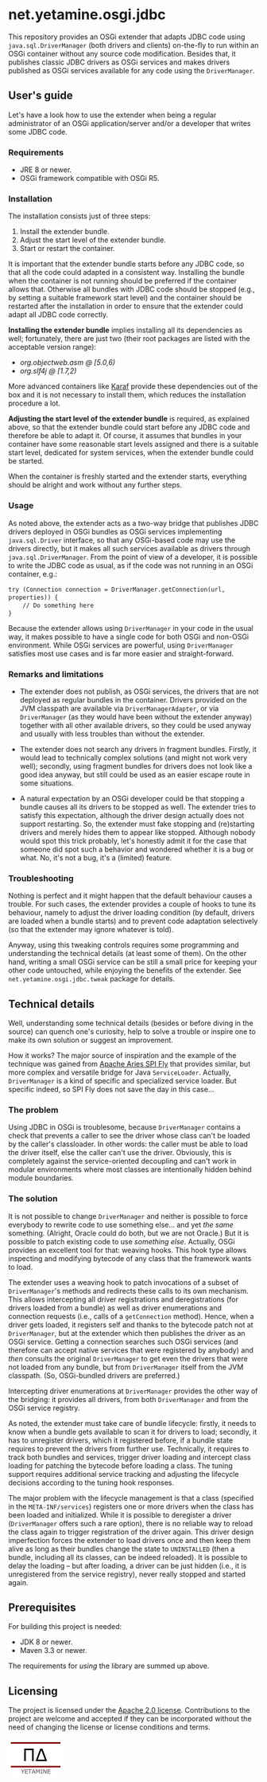 # net.yetamine.osgi.jdbc #

This repository provides an OSGi extender that adapts JDBC code using `java.sql.DriverManager` (both drivers and clients) on-the-fly to run within an OSGi container without any source code modification. Besides that, it publishes classic JDBC drivers as OSGi services and makes drivers published as OSGi services available for any code using the `DriverManager`.


## User's guide ##

Let's have a look how to use the extender when being a regular administrator of an OSGi application/server and/or a developer that writes some JDBC code.


### Requirements ###

* JRE 8 or newer.
* OSGi framework compatible with OSGi R5.


### Installation ###

The installation consists just of three steps:

1. Install the extender bundle.
2. Adjust the start level of the extender bundle.
3. Start or restart the container.

It is important that the extender bundle starts before any JDBC code, so that all the code could adapted in a consistent way. Installing the bundle when the container is not running should be preferred if the container allows that. Otherwise all bundles with JDBC code should be stopped (e.g., by setting a suitable framework start level) and the container should be restarted after the installation in order to ensure that the extender could adapt all JDBC code correctly.

**Installing the extender bundle** implies installing all its dependencies as well; fortunately, there are just two (their root packages are listed with the acceptable version range):

* *org.objectweb.asm @ [5.0,6)*
* *org.slf4j @ [1.7,2)*

More advanced containers like [Karaf](http://karaf.apache.org/) provide these dependencies out of the box and it is not necessary to install them, which reduces the installation procedure a lot.

**Adjusting the start level of the extender bundle** is required, as explained above, so that the extender bundle could start before any JDBC code and therefore be able to adapt it. Of course, it assumes that bundles in your container have some reasonable start levels assigned and there is a suitable start level, dedicated for system services, when the extender bundle could be started.

When the container is freshly started and the extender starts, everything should be alright and work without any further steps.


### Usage ###

As noted above, the extender acts as a two-way bridge that publishes JDBC drivers deployed in OSGi bundles as OSGi services implementing `java.sql.Driver` interface, so that any OSGi-based code may use the drivers directly, but it makes all such services available as drivers through `java.sql.DriverManager`. From the point of view of a developer, it is possible to write the JDBC code as usual, as if the code was not running in an OSGi container, e.g.:

```{java}
try (Connection connection = DriverManager.getConnection(url, properties)) {
    // Do something here
}
```

Because the extender allows using `DriverManager` in your code in the usual way, it makes possible to have a single code for both OSGi and non-OSGi environment. While OSGi services are powerful, using `DriverManager` satisfies most use cases and is far more easier and straight-forward.


### Remarks and limitations ###

* The extender does not publish, as OSGi services, the drivers that are not deployed as regular bundles in the container.  Drivers provided on the JVM classpath are available via `DriverManagerAdapter`, or via `DriverManager` (as they would have been without the extender anyway) together with all other available drivers, so they could be used anyway and usually with less troubles than without the extender.

* The extender does not search any drivers in fragment bundles. Firstly, it would lead to technically complex solutions (and might not work very well); secondly, using fragment bundles for drivers does not look like a good idea anyway, but still could be used as an easier escape route in some situations.

* A natural expectation by an OSGi developer could be that stopping a bundle causes all its drivers to be stopped as well. The extender tries to satisfy this expectation, although the driver design actually does not support restarting. So, the extender must fake stopping and (re)starting drivers and merely hides them to appear like stopped. Although nobody would spot this trick probably, let's honestly admit it for the case that someone did spot such a behavior and wondered whether it is a bug or what. No, it's not a bug, it's a (limited) feature.


### Troubleshooting ###

Nothing is perfect and it might happen that the default behaviour causes a trouble. For such cases, the extender provides a couple of hooks to tune its behaviour, namely to adjust the driver loading condition (by default, drivers are loaded when a bundle starts) and to prevent code adaptation selectively (so that the extender may ignore whatever is told).

Anyway, using this tweaking controls requires some programming and understanding the technical details (at least some of them). On the other hand, writing a small OSGi service can be still a small price for keeping your other code untouched, while enjoying the benefits of the extender. See `net.yetamine.osgi.jdbc.tweak` package for details.


## Technical details ##

Well, understanding some technical details (besides or before diving in the source) can quench one's curiosity, help to solve a trouble or inspire one to make its own solution or suggest an improvement.

How it works? The major source of inspiration and the example of the technique was gained from [Apache Aries SPI Fly](http://aries.apache.org/modules/spi-fly.html) that provides similar, but more complex and versatile bridge for Java `ServiceLoader`. Actually, `DriverManager` is a kind of specific and specialized service loader. But specific indeed, so SPI Fly does not save the day in this case…


### The problem ###

Using JDBC in OSGi is troublesome, because `DriverManager` contains a check that prevents a caller to see the driver whose class can't be loaded by the caller's classloader. In other words: the caller must be able to load the driver itself, else the caller can't use the driver. Obviously, this is completely against the service-oriented decoupling and can't work in modular environments where most classes are intentionally hidden behind module boundaries.


### The solution ###

It is not possible to change `DriverManager` and neither is possible to force everybody to rewrite code to use something else… and yet *the same* something. (Alright, Oracle could do both, but we are not Oracle.) But it is possible to patch existing code to use *something else*. Actually, OSGi provides an excellent tool for that: weaving hooks. This hook type allows inspecting and modifying bytecode of any class that the framework wants to load.

The extender uses a weaving hook to patch invocations of a subset of `DriverManager`'s methods and redirects these calls to its own mechanism. This allows intercepting all driver registrations and deregistrations (for drivers loaded from a bundle) as well as driver enumerations and connection requests (i.e., calls of a `getConnection` method). Hence, when a driver gets loaded, it registers self and thanks to the bytecode patch not at `DriverManager`, but at the extender which then publishes the driver as an OSGi service. Getting a connection searches such OSGi services (and therefore can accept native services that were registered by anybody) and *then* consults the original `DriverManager` to get even the drivers that were not loaded from any bundle, but from `DriverManager` itself from the JVM classpath. (So, OSGi-bundled drivers are preferred.)

Intercepting driver enumerations at `DriverManager` provides the other way of the bridging: it provides all drivers, from both `DriverManager` and from the OSGi service registry.

As noted, the extender must take care of bundle lifecycle: firstly, it needs to know when a bundle gets available to scan it for drivers to load; secondly, it has to unregister drivers, which it registered before, if a bundle state requires to prevent the drivers from further use. Technically, it requires to track both bundles and services, trigger driver loading and intercept class loading for patching the bytecode before loading a class. The tuning support requires additional service tracking and adjusting the lifecycle decisions according to the tuning hook responses.

The major problem with the lifecycle management is that a class (specified in the `META-INF/services`) registers one or more drivers when the class has been loaded and initialized. While it is possible to deregister a driver (`DriverManager` offers such a rare option), there is no reliable way to reload the class again to trigger registration of the driver again. This driver design imperfection forces the extender to load drivers once and then keep them alive as long as their bundles change the state to `UNINSTALLED` (then a bundle, including all its classes, can be indeed reloaded). It is possible to delay the loading – but after loading, a driver can be just hidden (i.e., it is unregistered from the service registry), never really stopped and started again.


## Prerequisites ##

For building this project is needed:

* JDK 8 or newer.
* Maven 3.3 or newer.

The requirements for *using* the library are summed up above.


## Licensing ##

The project is licensed under the [Apache 2.0 license](http://www.apache.org/licenses/LICENSE-2.0). Contributions to the project are welcome and accepted if they can be incorporated without the need of changing the license or license conditions and terms.


[![Yetamine logo](https://github.com/pdolezal/net.yetamine/raw/master/about/Yetamine_small.png "Our logo")](https://github.com/pdolezal/net.yetamine/blob/master/about/Yetamine_large.png)
